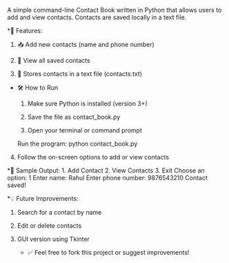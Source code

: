 
A simple command-line Contact Book written in Python that allows users to add and view contacts. Contacts are saved locally in a text file.


*🚀 Features:
1. 📥 Add new contacts (name and phone number)

2. 📄 View all saved contacts

3. 💾 Stores contacts in a text file (contacts.txt)

* 🛠 How to Run
  1. Make sure Python is installed (version 3+)

  2. Save the file as contact_book.py

  3. Open your terminal or command prompt

  Run the program:
      python contact_book.py

 4. Follow the on-screen options to add or view contacts

*📁 Sample Output:
     1. Add Contact
     2. View Contacts
     3. Exit
     Choose an option: 1
     Enter name: Rahul
     Enter phone number: 9876543210
     Contact saved!

*💡 Future Improvements:
1. Search for a contact by name

2. Edit or delete contacts

3. GUI version using Tkinter

   * ✅ Feel free to fork this project or suggest improvements!




